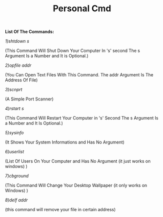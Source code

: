<h1 align=center>Personal Cmd</h1>

<br>

**List Of The Commands:**

_1)shtdown s_
	
(This Command Will Shut Down Your Computer In 's' second The s Argument Is a Number and It is Optional.)

_2)opfile addr_

(You Can Open Text Files With This Command. The addr Argument Is The Address Of File)

_3)scnprt_

(A Simple Port Scanner)

	
_4)rstart s_
	
(This Command Will Restart Your Computer in 's' Second The s Argument Is a Number and It Is Optional.)
	
_5)sysinfo_

(It Shows Your System Informations and Has No Argument)
	
_6)userlist_

(List Of Users On Your Computer and Has No Argument (it just works on windows) )
	
_7)cbground_

(This Command Will Change Your Desktop Wallpaper (it only works on Windows) )

_8)delf addr_

(this command will remove your file in certain address)
